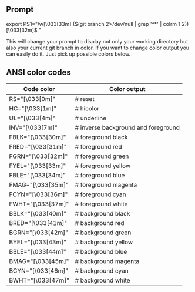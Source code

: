 ## Prompt

export PS1="\w\[\033[33m\] (\$(git branch 2>/dev/null | grep '^*' | colrm 1 2))\[\033[32m\]$ "

This will change your prompt to display not only your working directory but also your current git branch in color. If you want to change color output you can easily do it. Just pick up possible colors below.

## ANSI color codes

| Code color  | Color output |
| ------------- | ------------- |
| RS="\[\033[0m\]"  | # reset |
| HC="\[\033[1m\]"  | # hicolor  |
| UL="\[\033[4m\]"  | # underline |
| INV="\[\033[7m\]"  | # inverse background and foreground  |
| FBLK="\[\033[30m\]"  | # foreground black  |
| FRED="\[\033[31m\]"  | # foreground red  |
| FGRN="\[\033[32m\]"  | # foreground green |
| FYEL="\[\033[33m\]"  | # foreground yellow  |
| FBLE="\[\033[34m\]"  | # foreground blue  |
| FMAG="\[\033[35m\]"  | # foreground magenta  |
| FCYN="\[\033[36m\]"  | # foreground cyan  |
| FWHT="\[\033[37m\]" | # foreground white  |
| BBLK="\[\033[40m\]"  | # background black  |
| BRED="\[\033[41m\]"  | # background red  |
| BGRN="\[\033[42m\]"  | # background green |
| BYEL="\[\033[43m\]"  | # background yellow  |
| BBLE="\[\033[44m\]"  | # background blue  |
| BMAG="\[\033[45m\]" | # background magenta  |
| BCYN="\[\033[46m\]"  | # background cyan  |
| BWHT="\[\033[47m\]"  | # background white  |
